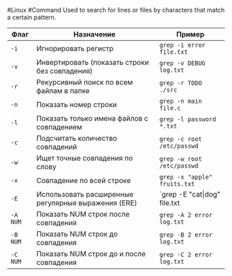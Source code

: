 #Linux #Command 
Used to search for lines or files by characters that match a certain pattern.

| Флаг     | Назначение                                          | Пример                       |
| -------- | --------------------------------------------------- | ---------------------------- |
| `-i`     | Игнорировать регистр                                | `grep -i error file.txt`     |
| `-v`     | Инвертировать (показать строки без совпадения)      | `grep -v DEBUG log.txt`      |
| `-r`     | Рекурсивный поиск по всем файлам в папке            | `grep -r TODO ./src`         |
| `-n`     | Показать номер строки                               | `grep -n main file.c`        |
| `-l`     | Показать только имена файлов с совпадением          | `grep -l password *.txt`     |
| `-c`     | Подсчитать количество совпадений                    | `grep -c root /etc/passwd`   |
| `-w`     | Ищет точные совпадения по слову                     | `grep -w root /etc/passwd`   |
| `-x`     | Совпадение по всей строке                           | `grep -x "apple" fruits.txt` |
| `-E`     | Использовать расширенные регулярные выражения (ERE) | `grep -E "cat\|dog" file.txt |
| `-A NUM` | Показать NUM строк после совпадения                 | `grep -A 2 error log.txt`    |
| `-B NUM` | Показать NUM строк до совпадения                    | `grep -B 2 error log.txt`    |
| `-C NUM` | Показать NUM строк до и после совпадения            | `grep -C 2 error log.txt`    |

